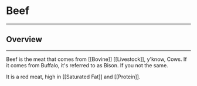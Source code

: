 # Beef
___
## Overview
---

Beef is the meat that comes from [[Bovine]] [[Livestock]], y'know, Cows. If it comes from Buffalo, it's referred to as Bison. If you not the same. 

It is a red meat, high in [[Saturated Fat]] and [[Protein]]. 